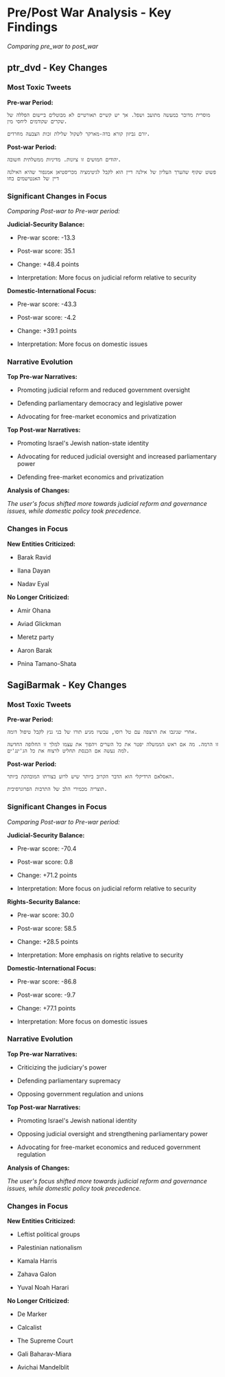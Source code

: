 # Pre/Post War Analysis - Key Findings

*Comparing pre_war to post_war*


## ptr_dvd - Key Changes


### Most Toxic Tweets


**Pre-war Period:**

```
מוסרית מדובר במעשה מתועב ושפל. אך יש קשיים תאורטיים לא מבוטלים ביישום הפללה של שקרים שקודמים ליחסי מין.
```

```
יורם גביזון קורא בדה-מארקר לשקול שלילת זכות הצבעה מחרדים.
```


**Post-war Period:**

```
יהודים חמושים זו ציונות. מדיניות ממשלתית חשובה.
```

```
פשוט שקוף שהערך העליון של אילנה דיין הוא לקבל לגיטימציה מכריסטיאן אמנפור שהיא האילנה דיין של האנטישמים בחו
```


### Significant Changes in Focus

*Comparing Post-war to Pre-war period:*


**Judicial-Security Balance:**

- Pre-war score: -13.3

- Post-war score: 35.1

- Change: +48.4 points

- Interpretation: More focus on judicial reform relative to security


**Domestic-International Focus:**

- Pre-war score: -43.3

- Post-war score: -4.2

- Change: +39.1 points

- Interpretation: More focus on domestic issues



### Narrative Evolution

**Top Pre-war Narratives:**

- Promoting judicial reform and reduced government oversight

- Defending parliamentary democracy and legislative power

- Advocating for free-market economics and privatization


**Top Post-war Narratives:**

- Promoting Israel's Jewish nation-state identity

- Advocating for reduced judicial oversight and increased parliamentary power

- Defending free-market economics and privatization


**Analysis of Changes:**

*The user's focus shifted more towards judicial reform and governance issues, while domestic policy took precedence.*



### Changes in Focus


**New Entities Criticized:**

- Barak Ravid

- Ilana Dayan

- Nadav Eyal


**No Longer Criticized:**

- Amir Ohana

- Aviad Glickman

- Meretz party

- Aaron Barak

- Pnina Tamano-Shata


## SagiBarmak - Key Changes


### Most Toxic Tweets


**Pre-war Period:**

```
אחרי שניגבו את הרצפה עם טל רוסו, עכשיו מגיע תורו של בני גנץ לקבל טיפול דומה.
```

```
זו הרמה. מה אם ראש הממשלה יפטר את כל השרים ויהפוך את עצמו למלך זו החלופה החדשה למה נעשה אם הכנסת תחליט לרצוח את כל הג'ינג'ים.
```


**Post-war Period:**

```
האסלאם הרדיקלי הוא הדבר הקרוב ביותר שיש לרוע בצורתו המובהקת ביותר.
```

```
תוצריה מכמירי הלב של התרבות הפרוגרסיבית.
```


### Significant Changes in Focus

*Comparing Post-war to Pre-war period:*


**Judicial-Security Balance:**

- Pre-war score: -70.4

- Post-war score: 0.8

- Change: +71.2 points

- Interpretation: More focus on judicial reform relative to security


**Rights-Security Balance:**

- Pre-war score: 30.0

- Post-war score: 58.5

- Change: +28.5 points

- Interpretation: More emphasis on rights relative to security


**Domestic-International Focus:**

- Pre-war score: -86.8

- Post-war score: -9.7

- Change: +77.1 points

- Interpretation: More focus on domestic issues



### Narrative Evolution

**Top Pre-war Narratives:**

- Criticizing the judiciary's power

- Defending parliamentary supremacy

- Opposing government regulation and unions


**Top Post-war Narratives:**

- Promoting Israel's Jewish national identity

- Opposing judicial oversight and strengthening parliamentary power

- Advocating for free-market economics and reduced government regulation


**Analysis of Changes:**

*The user's focus shifted more towards judicial reform and governance issues, while domestic policy took precedence.*



### Changes in Focus


**New Entities Criticized:**

- Leftist political groups

- Palestinian nationalism

- Kamala Harris

- Zahava Galon

- Yuval Noah Harari


**No Longer Criticized:**

- De Marker

- Calcalist

- The Supreme Court

- Gali Baharav-Miara

- Avichai Mandelblit
